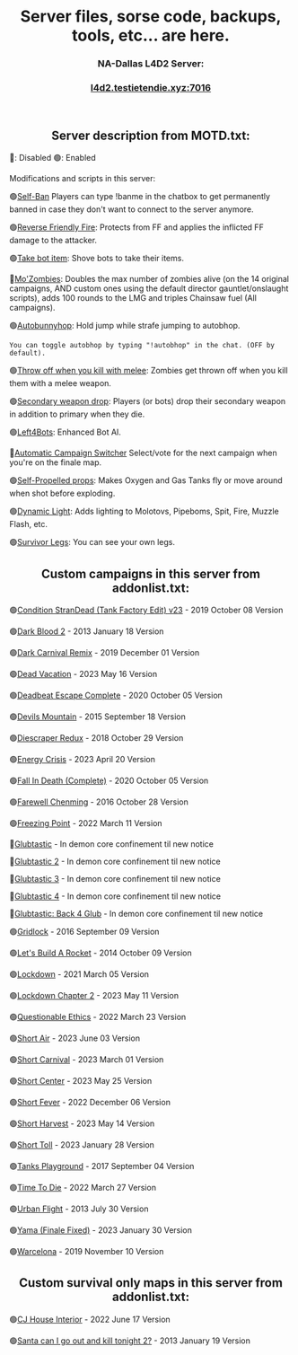 
<h1 align="center">Server files, sorse code, backups, tools, etc... are here.</h1>

<h3 align="center">NA-Dallas L4D2 Server:</h3>
<h3 align="center"><a href="https://intradeus.github.io/http-protocol-redirector?r=steam://connect/l4d2.testietendie.xyz:7016">l4d2.testietendie.xyz:7016</a></h3>

​
<h2 align="center">Server description from MOTD.txt:</h2>

🔴: Disabled
🟢: Enabled

Modifications and scripts in this server:

🟢[Self-Ban](https://github.com/TestieTendie/Self-Ban-Sourcemod) Players can type !banme in the chatbox to get permanently banned in case they don't want to connect to the server anymore.

🟢[Reverse Friendly Fire](https://forums.alliedmods.net/showthread.php?t=329035): Protects from FF and applies the inflicted FF damage to the attacker.

🟢[Take bot item](https://steamcommunity.com/sharedfiles/filedetails/?id=2262433022): Shove bots to take their items.

🔴[Mo'Zombies](https://steamcommunity.com/sharedfiles/filedetails/?id=2965124381): Doubles the max number of zombies alive (on the 14 original campaigns, AND custom ones using the default director gauntlet/onslaught scripts), adds 100 rounds to the LMG and triples Chainsaw fuel (All campaigns).

🟢[Autobunnyhop](https://github.com/TestieTendie/sm_bhop_disabled_by_default): Hold jump while strafe jumping to autobhop.
    
    You can toggle autobhop by typing "!autobhop" in the chat. (OFF by default).
  
🟢[Throw off when you kill with melee](https://steamcommunity.com/sharedfiles/filedetails/?id=2612799484): Zombies get thrown off when you kill them with a melee weapon.

🟢[Secondary weapon drop](https://steamcommunity.com/sharedfiles/filedetails/?id=2608563050): Players (or bots) drop their secondary weapon in addition to primary when they die.

🟢[Left4Bots](https://steamcommunity.com/sharedfiles/filedetails/?id=2279814689): Enhanced Bot AI.

🔴[Automatic Campaign Switcher](https://forums.alliedmods.net/showthread.php?t=308708) Select/vote for the next campaign when you're on the finale map.

🟢[Self-Propelled props](https://steamcommunity.com/sharedfiles/filedetails/?id=2682057528): Makes Oxygen and Gas Tanks fly or move around when shot before exploding.

🟢[Dynamic Light](https://steamcommunity.com/sharedfiles/filedetails/?id=2261165699): Adds lighting to Molotovs, Pipeboms, Spit, Fire, Muzzle Flash, etc.

🟢[Survivor Legs](https://forums.alliedmods.net/showthread.php?t=299560): You can see your own legs.

<h2 align="center">Custom campaigns in this server from addonlist.txt:</h2>

🟢[Condition StranDead (Tank Factory Edit) v23](https://steamcommunity.com/sharedfiles/filedetails/?id=1857716974) - 2019 October 08 Version

🟢[Dark Blood 2](https://steamcommunity.com/sharedfiles/filedetails/?id=121175467) - 2013 January 18 Version

🟢[Dark Carnival Remix](https://steamcommunity.com/sharedfiles/filedetails/?id=1575673903) - 2019 December 01 Version

🟢[Dead Vacation](https://steamcommunity.com/sharedfiles/filedetails/?id=2034272611&searchtext=dead+vacation) - 2023 May 16 Version

🟢[Deadbeat Escape Complete](https://steamcommunity.com/sharedfiles/filedetails/?id=2249227977) - 2020 October 05 Version

🟢[Devils Mountain](https://steamcommunity.com/sharedfiles/filedetails/?id=316053033) - 2015 September 18 Version

🟢[Diescraper Redux](https://steamcommunity.com/sharedfiles/filedetails/?id=121116980) - 2018 October 29 Version

🟢[Energy Crisis](https://steamcommunity.com/sharedfiles/filedetails/?id=526660543&searchtext=energy+crisis) - 2023 April 20 Version

🟢[Fall In Death (Complete)](https://steamcommunity.com/sharedfiles/filedetails/?id=2248464111) - 2020 October 05 Version

🟢[Farewell Chenming](https://steamcommunity.com/sharedfiles/filedetails/?id=788564919) - 2016 October 28 Version

🟢[Freezing Point](https://steamcommunity.com/sharedfiles/filedetails/?id=2777330080) - 2022 March 11 Version

🔴[Glubtastic](https://steamcommunity.com/sharedfiles/filedetails/?id=2031028789) - In demon core confinement til new notice

🔴[Glubtastic 2](https://steamcommunity.com/sharedfiles/filedetails/?id=2066106924) - In demon core confinement til new notice

🔴[Glubtastic 3](https://steamcommunity.com/sharedfiles/filedetails/?id=2139756699) - In demon core confinement til new notice

🔴[Glubtastic 4](https://steamcommunity.com/sharedfiles/filedetails/?id=2459037122) - In demon core confinement til new notice

🔴[Glubtastic: Back 4 Glub](https://steamcommunity.com/sharedfiles/filedetails/?id=2795386618) - In demon core confinement til new notice

🟢[Gridlock](https://steamcommunity.com/sharedfiles/filedetails/?id=760657091&searchtext=gridlock) - 2016 September 09 Version

🟢[Let's Build A Rocket](https://steamcommunity.com/sharedfiles/filedetails/?id=324500451&searchtext=let%27s+build+a+rocket) - 2014 October 09 Version

🟢[Lockdown](https://steamcommunity.com/sharedfiles/filedetails/?id=2108461892&searchtext=lockdown) - 2021 March 05 Version

🟢[Lockdown Chapter 2](https://steamcommunity.com/sharedfiles/filedetails/?id=2966368692&searchtext=lockdown) - 2023 May 11 Version

🟢[Questionable Ethics](https://steamcommunity.com/sharedfiles/filedetails/?l=english&id=2783476025) - 2022 March 23 Version

🟢[Short Air](https://steamcommunity.com/sharedfiles/filedetails/?id=2984318239) - 2023 June 03 Version

🟢[Short Carnival](https://steamcommunity.com/sharedfiles/filedetails/?id=2891186891) - 2023 March 01 Version

🟢[Short Center](https://steamcommunity.com/sharedfiles/filedetails/?id=2889815043) - 2023 May 25 Version

🟢[Short Fever](https://steamcommunity.com/sharedfiles/filedetails/?id=2893158415) - 2022 December 06 Version

🟢[Short Harvest](https://steamcommunity.com/sharedfiles/filedetails/?id=2942224106) - 2023 May 14 Version

🟢[Short Toll](https://steamcommunity.com/sharedfiles/filedetails/?id=2919958599) - 2023 January 28 Version

🟢[Tanks Playground](https://steamcommunity.com/sharedfiles/filedetails/?id=121108123) - 2017 September 04 Version

🟢[Time To Die](https://steamcommunity.com/sharedfiles/filedetails/?id=2257961887) - 2022 March 27 Version

🟢[Urban Flight](https://steamcommunity.com/sharedfiles/filedetails/?id=121086524) - 2013 July 30 Version

🟢[Yama (Finale Fixed)](https://steamcommunity.com/sharedfiles/filedetails/?id=2498978864) - 2023 January 30 Version

🟢[Warcelona](https://steamcommunity.com/sharedfiles/filedetails/?id=1910147798) - 2019 November 10 Version

<h2 align="center">Custom survival only maps in this server from addonlist.txt:</h2>

🟢[CJ House Interior](https://steamcommunity.com/sharedfiles/filedetails/?id=2790545702) - 2022 June 17 Version

🟢[Santa can I go out and kill tonight 2?](https://steamcommunity.com/sharedfiles/filedetails/?id=121460643) - 2013 January 19 Version
